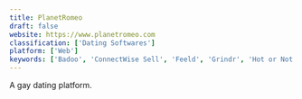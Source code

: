 ```yaml
---
title: PlanetRomeo
draft: false 
website: https://www.planetromeo.com
classification: ['Dating Softwares']
platform: ['Web']
keywords: ['Badoo', 'ConnectWise Sell', 'Feeld', 'Grindr', 'Hot or Not', 'LINK', 'LOVOO', 'Lifemate.me', 'MeetMe', 'Meetwo', 'Moco', 'Op3n', 'Paired', 'Prospr', 'SeniorMatch', 'Shuggr', 'Smoothie', 'Surge', 'Tastebuds', 'Thurst', 'Tinder', 'UberFaces']
---
```

A gay dating platform.